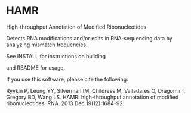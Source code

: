 HAMR
====

High-throughput Annotation of Modified Ribonucleotides

Detects RNA modifications and/or edits in RNA-sequencing data by analyzing mismatch frequencies.

See INSTALL for instructions on building

and README for usage.

If you use this software, please cite the following:

Ryvkin P, Leung YY, Silverman IM, Childress M, Valladares O, Dragomir I,
Gregory BD, Wang LS. HAMR: high-throughput annotation of modified
ribonucleotides. RNA. 2013 Dec;19(12):1684-92.

